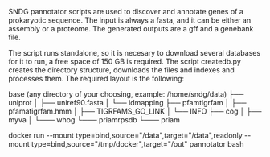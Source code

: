SNDG pannotator scripts are used to discover and annotate genes 
of a prokaryotic sequence.
The input is always a fasta, and it can be either an assembly or a proteome.
The generated outputs are a gff and a genebank file.

The script runs standalone, so it is necesary to download several databases
for it to run, a free space of 150 GB is required. The script createdb.py creates the directory structure, downloads 
the files and indexes and processes them. 
The required layout is the following:

base (any directory of your choosing, example: /home/sndg/data)
├── uniprot
│     ├── uniref90.fasta
│     └── idmapping
├── pfamtigrfam
│     ├── pfamatigrfam.hmm
│     ├── TIGRFAMS_GO_LINK
│     └── INFO
├── cog
│     ├── myva
│     └─── whog
└─── priamrpsdb
      └─── priam
   
 


docker  run   --mount type=bind,source="/data",target="/data",readonly --mount type=bind,source="/tmp/docker",target="/out"  pannotator bash


